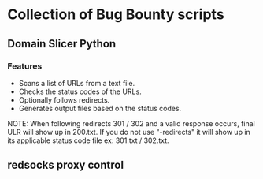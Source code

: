 # Collection of Bug Bounty scripts

## Domain Slicer Python

### Features 

- Scans a list of URLs from a text file.
- Checks the status codes of the URLs.
- Optionally follows redirects. 
- Generates output files based on the status codes.

NOTE: When following redirects 301 / 302 and a valid response occurs, final ULR will show up in 200.txt. If you do not use "-redirects" it will show up in its applicable status code file ex: 301.txt / 302.txt.

## redsocks proxy control
